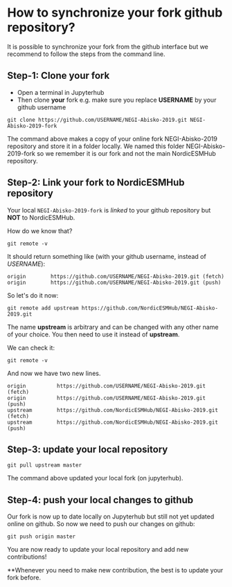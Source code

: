 # How to synchronize your fork github repository?

It is possible to synchronize your fork from the github interface but we recommend to follow the steps from the command line.

## Step-1: Clone your fork 

- Open a terminal in Jupyterhub
- Then clone **your** fork e.g. make sure you replace **USERNAME** by your github username

```
git clone https://github.com/USERNAME/NEGI-Abisko-2019.git NEGI-Abisko-2019-fork
```

The command above makes a copy of your online fork NEGI-Abisko-2019 repository and store it in a folder locally. We named this folder NEGI-Abisko-2019-fork so we remember it is our fork and not the main NordicESMHub repository.

## Step-2: Link your fork to NordicESMHub repository

Your local `NEGI-Abisko-2019-fork` is *linked* to your github repository but **NOT** to NordicESMHub.

How do we know that? 

```
git remote -v
```

It should return something like (with your github username, instead of *USERNAME*):

```
origin        https://github.com/USERNAME/NEGI-Abisko-2019.git (fetch)
origin        https://github.com/USERNAME/NEGI-Abisko-2019.git (push)
```

So let's do it now:

```
git remote add upstream https://github.com/NordicESMHub/NEGI-Abisko-2019.git
```

The name **upstream** is arbitrary and can be changed with any other name of your choice. You then need to use it instead of **upstream**.

We can check it:


```
git remote -v
```

And now we have two new lines.

```
origin          https://github.com/USERNAME/NEGI-Abisko-2019.git (fetch)
origin          https://github.com/USERNAME/NEGI-Abisko-2019.git (push)
upstream        https://github.com/NordicESMHub/NEGI-Abisko-2019.git (fetch)
upstream        https://github.com/NordicESMHub/NEGI-Abisko-2019.git (push)

```

## Step-3: update your local repository

```
git pull upstream master
```

The command above updated your local fork (on jupyterhub).

## Step-4: push your local changes to github

Our fork is now up to date locally on Jupyterhub but still not yet updated online on github. So now we need to push our changes on github:

```
git push origin master
```

You are now ready to update your local repository and add new contributions!

**Whenever you need to make new contribution, the best is to update your fork before.
